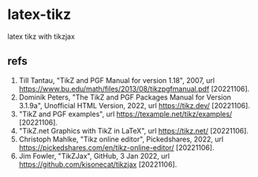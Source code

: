 # latex-tikz
latex tikz with tikzjax


## refs
1. Till Tantau, "TikZ and PGF Manual for version 1.18", 2007, url https://www.bu.edu/math/files/2013/08/tikzpgfmanual.pdf [20221106].
2. Dominik Peters, "The TikZ and PGF Packages Manual for Version 3.1.9a", Unofficial HTML Version, 2022, url https://tikz.dev/ [20221106].
3. "TikZ and PGF examples", url https://texample.net/tikz/examples/ [20221106].
4. "TikZ.net Graphics with TikZ in LaTeX", url https://tikz.net/ [20221106].
5. Christoph Mahlke, "Tikz online editor", Pickedshares, 2022, url https://pickedshares.com/en/tikz-online-editor/ [20221106].
6. Jim Fowler, "TikZJax", GitHub, 3 Jan 2022, url https://github.com/kisonecat/tikzjax [20221106].

